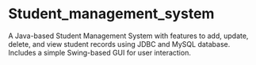 # Student_management_system
A Java-based Student Management System with features to add, update, delete, and view student records using JDBC and MySQL database. Includes a simple Swing-based GUI for user interaction.
